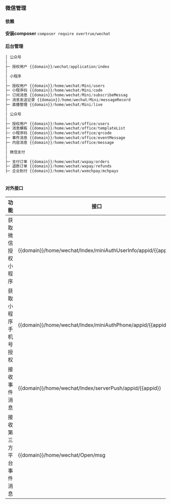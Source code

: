 ### 微信管理

#### 依赖
**安装composer** `composer require overtrue/wechat `

#### 后台管理

```php
│ 公众号
│
├─ 授权用户 {{domain}}/wechat/application/index
│
│ 小程序
│
├─ 授权用户 {{domain}}/home/wechat/Mini/users     
├─ 小程序码 {{domain}}/home/wechat/Mini/code 
├─ 订阅消息 {{domain}}/home/wechat/Mini/subscribeMessag 
├─ 消息发送记录 {{domain}}/home/wechat/Mini/messageRecord     
├─ 直播管理 {{domain}}/home/wechat/Mini/live     
│
│ 公众号
│  
├─ 授权用户 {{domain}}/home/wechat/office/users
├─ 消息模板 {{domain}}/home/wechat/office/templateList 
├─ 小程序码 {{domain}}/home/wechat/office/qrcode 
├─ 事件消息 {{domain}}/home/wechat/office/eventMessage 
├─ 内容消息 {{domain}}/home/wechat/office/message 
│
│ 微信支付
│  
├─ 支付订单 {{domain}}/home/wechat/wxpay/orders  
├─ 退款订单 {{domain}}/home/wechat/wxpay/refunds 
├─ 企业到付 {{domain}}/home/wechat/wxmchpay/mchpays
    
```

#### 对外接口

| 功能 | 接口 | 
| ----- | ----- | 
| 获取微信授权小程序 | {{domain}}/home/wechat/Index/miniAuthUserInfo/appid/{{appid}}
| 获取小程序手机号授权 | {{domain}}/home/wechat/Index/miniAuthPhone/appid/{{appid}}
| 接收事件消息 | {{domain}}/home/wechat/Index/serverPush/appid/{{appid}}
| 接收第三方平台事件消息 | {{domain}}/home/wechat/Open/msg


